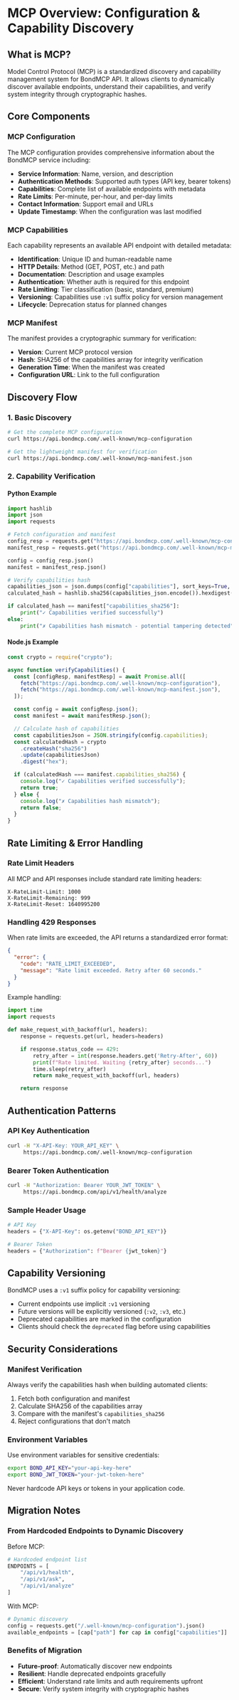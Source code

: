 # MCP Overview: Configuration & Capability Discovery

## What is MCP?

Model Control Protocol (MCP) is a standardized discovery and capability management system for BondMCP API. It allows clients to dynamically discover available endpoints, understand their capabilities, and verify system integrity through cryptographic hashes.

## Core Components

### MCP Configuration

The MCP configuration provides comprehensive information about the BondMCP service including:

- **Service Information**: Name, version, and description
- **Authentication Methods**: Supported auth types (API key, bearer tokens)
- **Capabilities**: Complete list of available endpoints with metadata
- **Rate Limits**: Per-minute, per-hour, and per-day limits
- **Contact Information**: Support email and URLs
- **Update Timestamp**: When the configuration was last modified

### MCP Capabilities

Each capability represents an available API endpoint with detailed metadata:

- **Identification**: Unique ID and human-readable name
- **HTTP Details**: Method (GET, POST, etc.) and path
- **Documentation**: Description and usage examples
- **Authentication**: Whether auth is required for this endpoint
- **Rate Limiting**: Tier classification (basic, standard, premium)
- **Versioning**: Capabilities use `:v1` suffix policy for version management
- **Lifecycle**: Deprecation status for planned changes

### MCP Manifest

The manifest provides a cryptographic summary for verification:

- **Version**: Current MCP protocol version
- **Hash**: SHA256 of the capabilities array for integrity verification
- **Generation Time**: When the manifest was created
- **Configuration URL**: Link to the full configuration

## Discovery Flow

### 1. Basic Discovery

```bash
# Get the complete MCP configuration
curl https://api.bondmcp.com/.well-known/mcp-configuration

# Get the lightweight manifest for verification
curl https://api.bondmcp.com/.well-known/mcp-manifest.json
```

### 2. Capability Verification

#### Python Example

```python
import hashlib
import json
import requests

# Fetch configuration and manifest
config_resp = requests.get("https://api.bondmcp.com/.well-known/mcp-configuration")
manifest_resp = requests.get("https://api.bondmcp.com/.well-known/mcp-manifest.json")

config = config_resp.json()
manifest = manifest_resp.json()

# Verify capabilities hash
capabilities_json = json.dumps(config["capabilities"], sort_keys=True, separators=(',', ':'))
calculated_hash = hashlib.sha256(capabilities_json.encode()).hexdigest()

if calculated_hash == manifest["capabilities_sha256"]:
    print("✓ Capabilities verified successfully")
else:
    print("✗ Capabilities hash mismatch - potential tampering detected")
```

#### Node.js Example

```javascript
const crypto = require("crypto");

async function verifyCapabilities() {
  const [configResp, manifestResp] = await Promise.all([
    fetch("https://api.bondmcp.com/.well-known/mcp-configuration"),
    fetch("https://api.bondmcp.com/.well-known/mcp-manifest.json"),
  ]);

  const config = await configResp.json();
  const manifest = await manifestResp.json();

  // Calculate hash of capabilities
  const capabilitiesJson = JSON.stringify(config.capabilities);
  const calculatedHash = crypto
    .createHash("sha256")
    .update(capabilitiesJson)
    .digest("hex");

  if (calculatedHash === manifest.capabilities_sha256) {
    console.log("✓ Capabilities verified successfully");
    return true;
  } else {
    console.log("✗ Capabilities hash mismatch");
    return false;
  }
}
```

## Rate Limiting & Error Handling

### Rate Limit Headers

All MCP and API responses include standard rate limiting headers:

```
X-RateLimit-Limit: 1000
X-RateLimit-Remaining: 999
X-RateLimit-Reset: 1640995200
```

### Handling 429 Responses

When rate limits are exceeded, the API returns a standardized error format:

```json
{
  "error": {
    "code": "RATE_LIMIT_EXCEEDED",
    "message": "Rate limit exceeded. Retry after 60 seconds."
  }
}
```

Example handling:

```python
import time
import requests

def make_request_with_backoff(url, headers):
    response = requests.get(url, headers=headers)

    if response.status_code == 429:
        retry_after = int(response.headers.get('Retry-After', 60))
        print(f"Rate limited. Waiting {retry_after} seconds...")
        time.sleep(retry_after)
        return make_request_with_backoff(url, headers)

    return response
```

## Authentication Patterns

### API Key Authentication

```bash
curl -H "X-API-Key: YOUR_API_KEY" \
     https://api.bondmcp.com/.well-known/mcp-configuration
```

### Bearer Token Authentication

```bash
curl -H "Authorization: Bearer YOUR_JWT_TOKEN" \
     https://api.bondmcp.com/api/v1/health/analyze
```

### Sample Header Usage

```python
# API Key
headers = {"X-API-Key": os.getenv("BOND_API_KEY")}

# Bearer Token
headers = {"Authorization": f"Bearer {jwt_token}"}
```

## Capability Versioning

BondMCP uses a `:v1` suffix policy for capability versioning:

- Current endpoints use implicit `:v1` versioning
- Future versions will be explicitly versioned (`:v2`, `:v3`, etc.)
- Deprecated capabilities are marked in the configuration
- Clients should check the `deprecated` flag before using capabilities

## Security Considerations

### Manifest Verification

Always verify the capabilities hash when building automated clients:

1. Fetch both configuration and manifest
2. Calculate SHA256 of the capabilities array
3. Compare with the manifest's `capabilities_sha256`
4. Reject configurations that don't match

### Environment Variables

Use environment variables for sensitive credentials:

```bash
export BOND_API_KEY="your-api-key-here"
export BOND_JWT_TOKEN="your-jwt-token-here"
```

Never hardcode API keys or tokens in your application code.

## Migration Notes

### From Hardcoded Endpoints to Dynamic Discovery

Before MCP:

```python
# Hardcoded endpoint list
ENDPOINTS = [
    "/api/v1/health",
    "/api/v1/ask",
    "/api/v1/analyze"
]
```

With MCP:

```python
# Dynamic discovery
config = requests.get("/.well-known/mcp-configuration").json()
available_endpoints = [cap["path"] for cap in config["capabilities"]]
```

### Benefits of Migration

- **Future-proof**: Automatically discover new endpoints
- **Resilient**: Handle deprecated endpoints gracefully
- **Efficient**: Understand rate limits and auth requirements upfront
- **Secure**: Verify system integrity with cryptographic hashes
